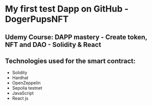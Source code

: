 # <span style="text-align:center" >My first test Dapp on GitHub - DogerPupsNFT</span>

## Udemy Course: DAPP mastery - Create token, NFT and DAO - Solidity & React

## Technologies used for the smart contract:
* Solidity
* Hardhat
* OpenZeppelin
* Sepolia testnet
* JavaScript
* React js
